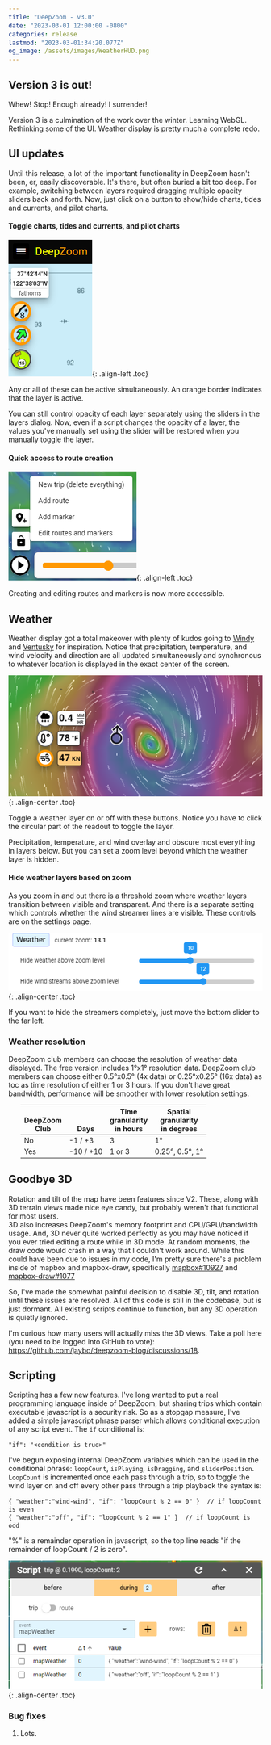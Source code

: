 ```yaml
---
title: "DeepZoom - v3.0"
date: "2023-03-01 12:00:00 -0800"
categories: release 
lastmod: "2023-03-01:34:20.077Z"
og_image: /assets/images/WeatherHUD.png
---
```


## Version 3 is out!

Whew! Stop! Enough already! I surrender!

Version 3 is a culmination of the work over the winter.  Learning WebGL.  Rethinking some of the UI.  Weather display is pretty much a complete redo.

## UI updates

Until this release, a lot of the important functionality in DeepZoom hasn't been, er, easily discoverable. It's there, but often buried a bit too deep.
For example, switching between layers required dragging multiple opacity sliders back and forth. Now, just click on a button
to show/hide charts, tides and currents, and pilot charts.

#### Toggle charts, tides and currents, and pilot charts

![](/assets/images/LatLngButtons.png){: .align-left .toc} 

Any or all of these can be active simultaneously.  An orange border indicates that the layer is active.

You can still control opacity of each layer separately  using the sliders in the layers dialog. 
Now, even if a script changes the opacity of a layer, the values you've manually set using the slider will be restored when you manually toggle the layer.

<div style="clear: left"></div>
 
#### Quick access to route creation

![](/assets/images/AddMarkerBtn.png){: .align-left .toc} 

Creating and editing routes and markers is now more accessible. 

<div style="clear: left"></div>


## Weather

Weather display got a total makeover with plenty of kudos going to
<a href="https://www.windy.com" target="_blank"> Windy</a> and
<a href="https://www.ventusky.com" target="_blank"> Ventusky</a> for inspiration.
Notice that precipitation, temperature, and wind velocity and direction are all updated simultaneously and synchronous to whatever location is displayed in the exact
center of the screen.

![](/assets/images/WeatherHUD.png){: .align-center .toc}

Toggle a weather layer on or off with these buttons.  Notice you have to click the circular part of the readout to toggle the layer.

Precipitation, temperature, and wind overlay and obscure most everything in layers below.  But you can set a zoom level beyond which the weather layer is hidden.

#### Hide weather layers based on zoom

As you zoom in and out there is a threshold zoom where weather layers transition between visible and transparent. And there is a separate setting which controls whether the 
wind streamer lines are visible.  These controls are on the settings page.

![](/assets/images/WeatherZoomSliders.png){: .align-center .toc}

If you want to hide the streamers completely, just move the bottom slider to the far left.

### Weather resolution

DeepZoom club members can choose the resolution of weather data displayed.  The free version includes 1°x1° resolution data. 
DeepZoom club members can choose either 0.5°x0.5° (4x data) or 0.25°x0.25° (16x data) as toc as time resolution of either 1 or 3 hours.
If you don't have great bandwidth, performance will be smoother with lower resolution settings.

<table style="margin-left: 24px;">
    <thead>
        <tr>
            <th class="text-center">
                <br />
                DeepZoom<br />
                Club
            </th>
            <th class="text-center">
                <br />
                <br />
                Days<br />
            </th>
            <th class="text-center">
                Time<br />granularity<br />
                in hours
            </th>
            <th class="text-center">Spatial<br />granularity<br />in degrees</th>
        </tr>
    </thead>
    <tbody>
        <tr>
            <td class="text-center">No</td>
            <td class="text-center">-1 / +3</td>
            <td class="text-center">3</td>
            <td class="text-center">1°</td>
        </tr>
        <tr>
            <td class="text-center">Yes</td>
            <td class="text-center">-10 / +10</td>
            <td class="text-center">1 or 3</td>
            <td class="text-center">0.25°, 0.5°, 1°</td>
        </tr>
    </tbody>
</table>


## Goodbye 3D

Rotation and tilt of the map have been features since V2. These, along with 3D terrain views made nice eye candy, but probably weren't that functional for most users.  
3D also increases DeepZoom's memory footprint and CPU/GPU/bandwidth usage.
And, 3D never quite worked perfectly as you may have noticed if you ever tried editing a route while in 3D mode. At random moments, the draw code would crash in a way that I couldn't work around.
While this could have been due to issues in my code, I'm pretty sure there's a problem inside of mapbox and mapbox-draw, specifically
<a href="https://github.com/mapbox/mapbox-gl-js/issues/10927" target="_blank"> mapbox#10927</a> and 
<a href="https://github.com/mapbox/mapbox-gl-draw/issues/1077" target="_blank"> mapbox-draw#1077</a>

So, I've made the somewhat painful decision to disable 3D, tilt, and rotation until these issues are resolved. All of this code is still in the codebase, but is just dormant.
All existing scripts continue to function, but any 3D operation is quietly ignored.  

I'm curious how many users will actually miss the 3D views.  Take a poll here (you need to be logged into GitHub to vote): 
<a href="https://github.com/jaybo/deepzoom-blog/discussions/18" target="_blank"> https://github.com/jaybo/deepzoom-blog/discussions/18</a>.


## Scripting

Scripting has a few new features. I've long wanted to put a real programming language inside of DeepZoom, but sharing trips which contain executable javascript is a security risk.
So as a stopgap measure, I've added a simple javascript phrase parser which allows conditional execution of any script event.  The `if` conditional is:

```
"if": "<condition is true>"
```

I've begun exposing internal DeepZoom variables which can be used in the conditional phrase:  `loopCount`, `isPlaying`, `isDragging`, and `sliderPosition`.  `LoopCount` is incremented once each pass through a trip, so to toggle the wind layer on and off every other pass through a trip playback
the syntax is:

```
{ "weather":"wind-wind", "if": "loopCount % 2 == 0" }  // if loopCount is even
{ "weather":"off", "if": "loopCount % 2 == 1" }  // if loopCount is odd
```

"%"  is a remainder operation in javascript, so the top line reads "if the remainder of loopCount / 2 is zero".

![](/assets/images/IfScript.png){: .align-center .toc}


### Bug fixes

1. Lots.


